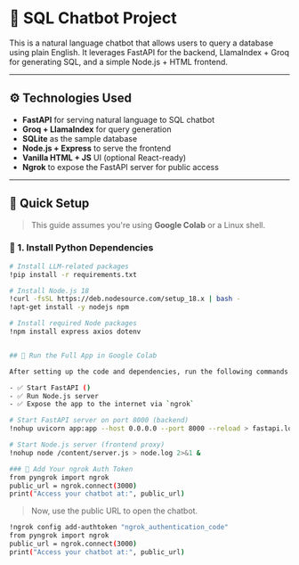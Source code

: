 # 🧠 SQL Chatbot Project

This is a natural language chatbot that allows users to query a database using plain English. It leverages FastAPI for the backend, LlamaIndex + Groq for generating SQL, and a simple Node.js + HTML frontend.

---

## ⚙️ Technologies Used

- **FastAPI** for serving natural language to SQL chatbot
- **Groq + LlamaIndex** for query generation
- **SQLite** as the sample database
- **Node.js + Express** to serve the frontend
- **Vanilla HTML + JS** UI (optional React-ready)
- **Ngrok** to expose the FastAPI server for public access

---

## 🚀 Quick Setup

> This guide assumes you're using **Google Colab** or a Linux shell.

### 🔧 1. Install Python Dependencies

```bash
# Install LLM-related packages
!pip install -r requirements.txt

# Install Node.js 18
!curl -fsSL https://deb.nodesource.com/setup_18.x | bash -
!apt-get install -y nodejs npm

# Install required Node packages
!npm install express axios dotenv


## 🚦 Run the Full App in Google Colab

After setting up the code and dependencies, run the following commands to:

- ✅ Start FastAPI ()
- ✅ Run Node.js server
- ✅ Expose the app to the internet via `ngrok`

# Start FastAPI server on port 8000 (backend)
!nohup uvicorn app:app --host 0.0.0.0 --port 8000 --reload > fastapi.log 2>&1 &

# Start Node.js server (frontend proxy)
!nohup node /content/server.js > node.log 2>&1 &

### 🔐 Add Your ngrok Auth Token
from pyngrok import ngrok
public_url = ngrok.connect(3000)
print("Access your chatbot at:", public_url)
```

>Now, use the public URL to open the chatbot. 

```bash
!ngrok config add-authtoken "ngrok_authentication_code"
from pyngrok import ngrok
public_url = ngrok.connect(3000)
print("Access your chatbot at:", public_url)
